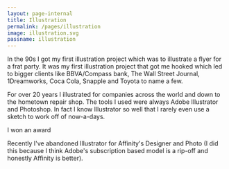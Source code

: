 ```yaml
---
layout: page-internal
title: Illustration
permalink: /pages/illustration
image: illustration.svg
passname: illustration
---
```

In the 90s I got my first illustration project which was to illustrate a flyer for a frat party.  It was my first illustration project that got me hooked which led to bigger clients like BBVA/Compass bank, The Wall Street Journal, 1Dreamworks, Coca Cola, Snapple and Toyota to name a few.

For over 20 years I illustrated for companies across the world and down to the hometown repair shop.  The tools I used were always Adobe Illustrator and Photoshop.  In fact I know Illustrator so well that I rarely even use a sketch to work off of now-a-days.  

I won an award

Recently I've abandoned Illustrator for Affinity's Designer and Photo (I did this because I think Adobe's subscription based model is a rip-off and honestly Affinity is better).
